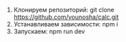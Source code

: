 1) Клонируем репозиторий: git clone https://github.com/younosha/calc.git
2) Устанавливаем зависимости: npm i
3) Запускаем: npm run dev
